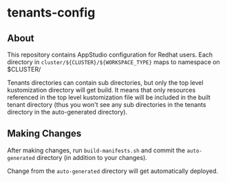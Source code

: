 # tenants-config

## About

This repository contains AppStudio configuration for Redhat users.
Each directory in `cluster/${CLUSTER}/${WORKSPACE_TYPE}` maps to namespace on $CLUSTER/

Tenants directories can contain sub directories, but only the top level kustomization directory
will get build. It means that only resources referenced in the top level kustomization file will
be included in the built tenant directory (thus you won't see any sub directories in the tenants
directory in the auto-generated directory).

## Making Changes

After making changes, run `build-manifests.sh` and commit the `auto-generated`
directory (in addition to your changes).

Change from the `auto-generated` directory will get automatically deployed.
